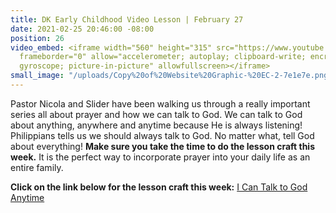 ```yaml
---
title: DK Early Childhood Video Lesson | February 27
date: 2021-02-25 20:46:00 -08:00
position: 26
video_embed: <iframe width="560" height="315" src="https://www.youtube.com/embed/XHrGKOhJkwA"
  frameborder="0" allow="accelerometer; autoplay; clipboard-write; encrypted-media;
  gyroscope; picture-in-picture" allowfullscreen></iframe>
small_image: "/uploads/Copy%20of%20Website%20Graphic-%20EC-2-7e1e7e.png"
---
```


Pastor Nicola and Slider have been walking us through a really important series all about prayer and how we can talk to God. We can talk to God about anything, anywhere and anytime because He is always listening! Philippians tells us we should always talk to God. No matter what, tell God about everything! **Make sure you take the time to do the lesson craft this week.** It is the perfect way to incorporate prayer into your daily life as an entire family.

**Click on the link below for the lesson craft this week:**
[I Can Talk to God Anytime](https://drive.google.com/file/d/14-Ag0oIF9TUJxAZplX8oTb3S5ae_Nmjj/view?usp=sharing)